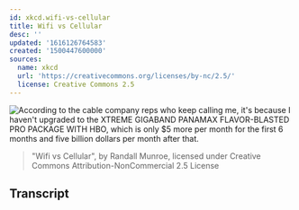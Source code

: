 ```yaml
---
id: xkcd.wifi-vs-cellular
title: Wifi vs Cellular
desc: ''
updated: '1616126764583'
created: '1500447600000'
sources:
  name: xkcd
  url: 'https://creativecommons.org/licenses/by-nc/2.5/'
  license: Creative Commons 2.5
---
```

![According to the cable company reps who keep calling me, it's because I haven't upgraded to the XTREME GIGABAND PANAMAX FLAVOR-BLASTED PRO PACKAGE WITH HBO, which is only $5 more per month for the first 6 months and five billion dollars per month after that.](https://imgs.xkcd.com/comics/wifi_vs_cellular.png)
> "Wifi vs Cellular", by Randall Munroe, licensed under Creative Commons Attribution-NonCommercial 2.5 License

## Transcript
